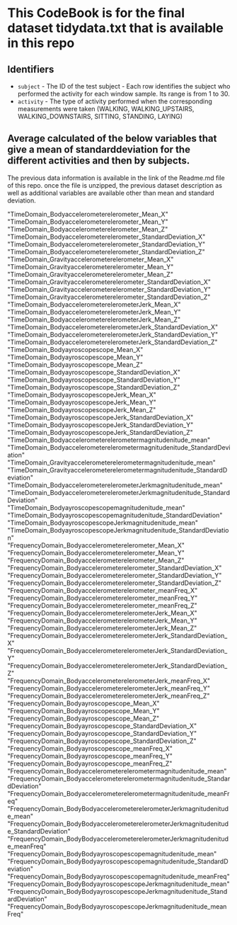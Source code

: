 # This CodeBook is for the final dataset tidydata.txt that is available in this repo

## Identifiers

* `subject` - The ID of the test subject - Each row identifies the subject who performed the activity for each window sample. Its range is from 1 to 30. 
* `activity` - The type of activity performed when the corresponding measurements were taken (WALKING, WALKING_UPSTAIRS, WALKING_DOWNSTAIRS, SITTING, STANDING, LAYING)

## Average calculated of the below variables that give a mean of standarddeviation for the different activities and then by subjects.

The previous data information is available in the link of the Readme.md file of this repo. once the file is unzipped, the previous dataset description as well as additional variables are available other than mean and standard deviation.

"TimeDomain_Bodyaccelerometerelerometer_Mean_X"                                       
"TimeDomain_Bodyaccelerometerelerometer_Mean_Y"                                       
"TimeDomain_Bodyaccelerometerelerometer_Mean_Z"                                       
"TimeDomain_Bodyaccelerometerelerometer_StandardDeviation_X"                          
"TimeDomain_Bodyaccelerometerelerometer_StandardDeviation_Y"                          
"TimeDomain_Bodyaccelerometerelerometer_StandardDeviation_Z"                          
"TimeDomain_Gravityaccelerometerelerometer_Mean_X"                                    
"TimeDomain_Gravityaccelerometerelerometer_Mean_Y"                                    
"TimeDomain_Gravityaccelerometerelerometer_Mean_Z"                                    
"TimeDomain_Gravityaccelerometerelerometer_StandardDeviation_X"                       
"TimeDomain_Gravityaccelerometerelerometer_StandardDeviation_Y"                       
"TimeDomain_Gravityaccelerometerelerometer_StandardDeviation_Z"                       
"TimeDomain_BodyaccelerometerelerometerJerk_Mean_X"                                   
"TimeDomain_BodyaccelerometerelerometerJerk_Mean_Y"                                   
"TimeDomain_BodyaccelerometerelerometerJerk_Mean_Z"                                   
"TimeDomain_BodyaccelerometerelerometerJerk_StandardDeviation_X"                      
"TimeDomain_BodyaccelerometerelerometerJerk_StandardDeviation_Y"                      
"TimeDomain_BodyaccelerometerelerometerJerk_StandardDeviation_Z"                      
"TimeDomain_Bodyayroscopescope_Mean_X"                                                
"TimeDomain_Bodyayroscopescope_Mean_Y"                                                
"TimeDomain_Bodyayroscopescope_Mean_Z"                                                
"TimeDomain_Bodyayroscopescope_StandardDeviation_X"                                   
"TimeDomain_Bodyayroscopescope_StandardDeviation_Y"                                   
"TimeDomain_Bodyayroscopescope_StandardDeviation_Z"                                   
"TimeDomain_BodyayroscopescopeJerk_Mean_X"                                            
"TimeDomain_BodyayroscopescopeJerk_Mean_Y"                                            
"TimeDomain_BodyayroscopescopeJerk_Mean_Z"                                            
"TimeDomain_BodyayroscopescopeJerk_StandardDeviation_X"                               
"TimeDomain_BodyayroscopescopeJerk_StandardDeviation_Y"                               
"TimeDomain_BodyayroscopescopeJerk_StandardDeviation_Z"                               
"TimeDomain_Bodyaccelerometerelerometermagnitudenitude_mean"                          
"TimeDomain_Bodyaccelerometerelerometermagnitudenitude_StandardDeviation"             
"TimeDomain_Gravityaccelerometerelerometermagnitudenitude_mean"                       
"TimeDomain_Gravityaccelerometerelerometermagnitudenitude_StandardDeviation"          
"TimeDomain_BodyaccelerometerelerometerJerkmagnitudenitude_mean"                      
"TimeDomain_BodyaccelerometerelerometerJerkmagnitudenitude_StandardDeviation"         
"TimeDomain_Bodyayroscopescopemagnitudenitude_mean"                                   
"TimeDomain_Bodyayroscopescopemagnitudenitude_StandardDeviation"                      
"TimeDomain_BodyayroscopescopeJerkmagnitudenitude_mean"                               
"TimeDomain_BodyayroscopescopeJerkmagnitudenitude_StandardDeviation"                  
"FrequencyDomain_Bodyaccelerometerelerometer_Mean_X"                                  
"FrequencyDomain_Bodyaccelerometerelerometer_Mean_Y"                                  
"FrequencyDomain_Bodyaccelerometerelerometer_Mean_Z"                                  
"FrequencyDomain_Bodyaccelerometerelerometer_StandardDeviation_X"                     
"FrequencyDomain_Bodyaccelerometerelerometer_StandardDeviation_Y"                     
"FrequencyDomain_Bodyaccelerometerelerometer_StandardDeviation_Z"                     
"FrequencyDomain_Bodyaccelerometerelerometer_meanFreq_X"                              
"FrequencyDomain_Bodyaccelerometerelerometer_meanFreq_Y"                              
"FrequencyDomain_Bodyaccelerometerelerometer_meanFreq_Z"                              
"FrequencyDomain_BodyaccelerometerelerometerJerk_Mean_X"                              
"FrequencyDomain_BodyaccelerometerelerometerJerk_Mean_Y"                              
"FrequencyDomain_BodyaccelerometerelerometerJerk_Mean_Z"                              
"FrequencyDomain_BodyaccelerometerelerometerJerk_StandardDeviation_X"                 
"FrequencyDomain_BodyaccelerometerelerometerJerk_StandardDeviation_Y"                 
"FrequencyDomain_BodyaccelerometerelerometerJerk_StandardDeviation_Z"                 
"FrequencyDomain_BodyaccelerometerelerometerJerk_meanFreq_X"                          
"FrequencyDomain_BodyaccelerometerelerometerJerk_meanFreq_Y"                          
"FrequencyDomain_BodyaccelerometerelerometerJerk_meanFreq_Z"                          
"FrequencyDomain_Bodyayroscopescope_Mean_X"                                           
"FrequencyDomain_Bodyayroscopescope_Mean_Y"                                           
"FrequencyDomain_Bodyayroscopescope_Mean_Z"                                           
"FrequencyDomain_Bodyayroscopescope_StandardDeviation_X"                              
"FrequencyDomain_Bodyayroscopescope_StandardDeviation_Y"                              
"FrequencyDomain_Bodyayroscopescope_StandardDeviation_Z"                              
"FrequencyDomain_Bodyayroscopescope_meanFreq_X"                                       
"FrequencyDomain_Bodyayroscopescope_meanFreq_Y"                                       
"FrequencyDomain_Bodyayroscopescope_meanFreq_Z"                                       
"FrequencyDomain_Bodyaccelerometerelerometermagnitudenitude_mean"                     
"FrequencyDomain_Bodyaccelerometerelerometermagnitudenitude_StandardDeviation"        
"FrequencyDomain_Bodyaccelerometerelerometermagnitudenitude_meanFreq"                 
"FrequencyDomain_BodyBodyaccelerometerelerometerJerkmagnitudenitude_mean"             
"FrequencyDomain_BodyBodyaccelerometerelerometerJerkmagnitudenitude_StandardDeviation"
"FrequencyDomain_BodyBodyaccelerometerelerometerJerkmagnitudenitude_meanFreq"         
"FrequencyDomain_BodyBodyayroscopescopemagnitudenitude_mean"                          
"FrequencyDomain_BodyBodyayroscopescopemagnitudenitude_StandardDeviation"             
"FrequencyDomain_BodyBodyayroscopescopemagnitudenitude_meanFreq"                      
"FrequencyDomain_BodyBodyayroscopescopeJerkmagnitudenitude_mean"                      
"FrequencyDomain_BodyBodyayroscopescopeJerkmagnitudenitude_StandardDeviation"         
"FrequencyDomain_BodyBodyayroscopescopeJerkmagnitudenitude_meanFreq"                  
 

